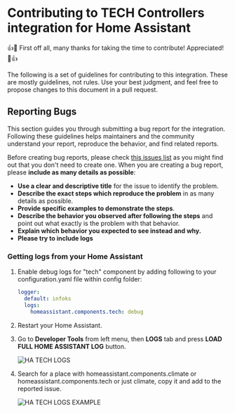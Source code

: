 # Contributing to TECH Controllers integration for Home Assistant

:+1::tada: First off all, many thanks for taking the time to contribute! Appreciated! :tada::+1:

The following is a set of guidelines for contributing to this integration. These are mostly guidelines, not rules. Use your best judgment, and feel free to propose changes to this document in a pull request.

## Reporting Bugs

This section guides you through submitting a bug report for the integration. Following these guidelines helps maintainers and the community understand your report, reproduce the behavior, and find related reports.

Before creating bug reports, please check [this issues list](https://github.com/anarion80/tech-controllers/issues) as you might find out that you don't need to create one. When you are creating a bug report, please **include as many details as possible**:

* **Use a clear and descriptive title** for the issue to identify the problem.
* **Describe the exact steps which reproduce the problem** in as many details as possible.
* **Provide specific examples to demonstrate the steps**.
* **Describe the behavior you observed after following the steps** and point out what exactly is the problem with that behavior.
* **Explain which behavior you expected to see instead and why.**
* **Please try to include logs**

### Getting logs from your Home Assistant

1. Enable debug logs for "tech" component by adding following to your configuration.yaml file within config folder:

    ```yaml
    logger:
      default: infoks
      logs:
        homeassistant.components.tech: debug
    ```

2. Restart your Home Assistant.

3. Go to **Developer Tools** from left menu, then **LOGS** tab and press **LOAD FULL HOME ASSISTANT LOG** button.

    ![HA TECH LOGS](/images/ha-tech-logs.png)

4. Search for a place with homeassistant.components.climate or homeassistant.components.tech or just climate, copy it and add to the reported issue.

    ![HA TECH LOGS EXAMPLE](/images/ha-tech-logs-ex.png)

